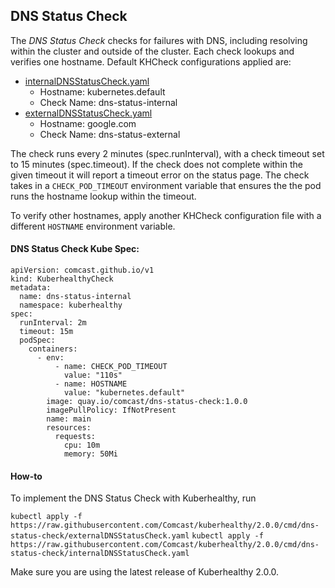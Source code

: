 ## DNS Status Check

The *DNS Status Check* checks for failures with DNS, including resolving within the cluster and outside of the cluster. 
Each check lookups and verifies one hostname. Default KHCheck configurations applied are:
- [internalDNSStatusCheck.yaml](internalDNSStatusCheck.yaml)
    - Hostname: kubernetes.default
    - Check Name: dns-status-internal
- [externalDNSStatusCheck.yaml](externalDNSStatusCheck.yaml)
    - Hostname: google.com
    - Check Name: dns-status-external

The check runs every 2 minutes (spec.runInterval), with a check timeout set to 15 minutes (spec.timeout). If the check 
does not complete within the given timeout it will report a timeout error on the status page. The check takes in a 
`CHECK_POD_TIMEOUT` environment variable that ensures the the pod runs the hostname lookup within the timeout. 

To verify other hostnames, apply another KHCheck configuration file with a different `HOSTNAME` environment variable. 

#### DNS Status Check Kube Spec:
```
apiVersion: comcast.github.io/v1
kind: KuberhealthyCheck
metadata:
  name: dns-status-internal
  namespace: kuberhealthy
spec:
  runInterval: 2m
  timeout: 15m
  podSpec:
    containers:
      - env:
          - name: CHECK_POD_TIMEOUT
            value: "110s"
          - name: HOSTNAME
            value: "kubernetes.default"
        image: quay.io/comcast/dns-status-check:1.0.0
        imagePullPolicy: IfNotPresent
        name: main
        resources:
          requests:
            cpu: 10m
            memory: 50Mi
```

#### How-to

To implement the DNS Status Check with Kuberhealthy, run 

`kubectl apply -f https://raw.githubusercontent.com/Comcast/kuberhealthy/2.0.0/cmd/dns-status-check/externalDNSStatusCheck.yaml`
`kubectl apply -f https://raw.githubusercontent.com/Comcast/kuberhealthy/2.0.0/cmd/dns-status-check/internalDNSStatusCheck.yaml`

 Make sure you are using the latest release of Kuberhealthy 2.0.0. 